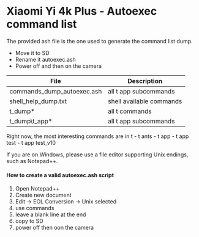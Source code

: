 # Xiaomi Yi 4k Plus - Autoexec command list


The provided ash file is the one used to generate the command list dump.

* Move it to SD
* Rename it autoexec.ash
* Power off and then on the camera

| File                      | Description              |
|---------------------------|--------------------------|
| commands_dump_autoexec.ash| all t app subcommands    |
| shell_help_dump.txt       | shell available commands |
| t_dump\*                  | all t commands           |
| t_dump\t_app\*            | all t app subcommands    |


Right now, the most interesting commands are in t - t ants - t app - t app test - t app test_v10


If you are on Windows, please use a file editor supporting Unix endings, such as Notepad++.

#### How to create a valid autoexec.ash script
1) Open Notepad++
2) Create new document
3) Edit -> EOL Conversion -> Unix selected
4) use commands
5) leave a blank line at the end
6) copy to SD
7) power off then oon the camera
